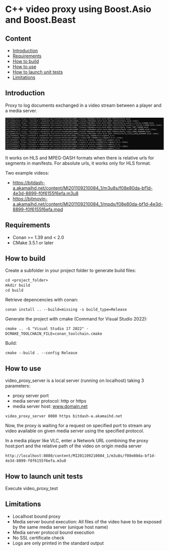 # C++ video proxy using Boost.Asio and Boost.Beast

## Content

- [Introduction](#introduction)
- [Requirements](#requirements)
- [How to build](#how-to-build)
- [How to use](#how-to-use)
- [How to launch unit tests](#how-to-launch-unit-tests)
- [Limitations](#limitations)

## Introduction

Proxy to log documents exchanged in a video stream between a player and a media server.

![logs](img/logs.PNG)

It works on HLS and MPEG-DASH formats when there is relative urls for segments in manifests. For absolute urls, it works only for HLS format.

Two example videos: 
 - https://bitdash-a.akamaihd.net/content/MI201109210084_1/m3u8s/f08e80da-bf1d-4e3d-8899-f0f6155f6efa.m3u8
  - https://bitmovin-a.akamaihd.net/content/MI201109210084_1/mpds/f08e80da-bf1d-4e3d-8899-f0f6155f6efa.mpd

## Requirements

- Conan >= 1.39 and < 2.0
- CMake 3.5.1 or later

## How to build

Create a subfolder in your project folder to generate build files:
```
cd <project_folder>
mkdir build
cd build
```

Retrieve depencencies with conan:
```
conan install .. --build=missing -s build_type=Release
```

Generate the project with cmake (Command for Visual Studio 2022):
```
cmake .. -G "Visual Studio 17 2022" -DCMAKE_TOOLCHAIN_FILE=conan_toolchain.cmake
```

Build:
```
cmake --build . --config Release
```

## How to use

video_proxy_server is a local server (running on localhost) taking 3 parameters:
- proxy server port
- media server protocol: http or https
- media server host: www.domain.net

```
video_proxy_server 8080 https bitdash-a.akamaihd.net
```
Now, the proxy is waiting for a request on specified port to stream any video available on given media server using the specified protocol.

In a media player like VLC, enter a Network URL combining the proxy host:port and the relative path of the video on origin media server

```
http://localhost:8080/content/MI201109210084_1/m3u8s/f08e80da-bf1d-4e3d-8899-f0f6155f6efa.m3u8
```

## How to launch unit tests

Execute video_proxy_test

## Limitations

- Localhost bound proxy 
- Media server bound execution: All files of the video have to be exposed by the same media server (unique host name)
- Media server protocol bound execution
- No SSL certificate check
- Logs are only printed in the standard output



